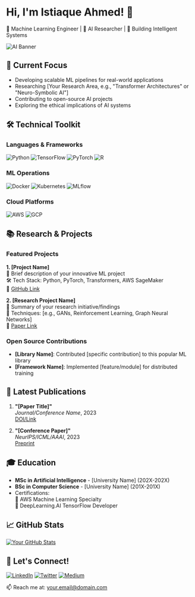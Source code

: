 # Hi, I'm Istiaque Ahmed! 👋
🤖 Machine Learning Engineer | 🧠 AI Researcher | 🚀 Building Intelligent Systems

![AI Banner](https://via.placeholder.com/1920x300.png/000000/FFFFFF?text=ML+Engineer+%7C+AI+Researcher+%7C+Building+the+Future+with+Intelligent+Systems)

## 🔭 Current Focus
- Developing scalable ML pipelines for real-world applications
- Researching [Your Research Area, e.g., "Transformer Architectures" or "Neuro-Symbolic AI"]
- Contributing to open-source AI projects
- Exploring the ethical implications of AI systems

## 🛠 Technical Toolkit
### Languages & Frameworks
![Python](https://img.shields.io/badge/Python-3776AB?style=for-the-badge&logo=python&logoColor=white)
![TensorFlow](https://img.shields.io/badge/TensorFlow-FF6F00?style=for-the-badge&logo=tensorflow&logoColor=white)
![PyTorch](https://img.shields.io/badge/PyTorch-EE4C2C?style=for-the-badge&logo=pytorch&logoColor=white)
![R](https://img.shields.io/badge/R-276DC3?style=for-the-badge&logo=r&logoColor=white)

### ML Operations
![Docker](https://img.shields.io/badge/Docker-2496ED?style=for-the-badge&logo=docker&logoColor=white)
![Kubernetes](https://img.shields.io/badge/Kubernetes-326CE5?style=for-the-badge&logo=kubernetes&logoColor=white)
![MLflow](https://img.shields.io/badge/MLflow-0194E2?style=for-the-badge)

### Cloud Platforms
![AWS](https://img.shields.io/badge/AWS-232F3E?style=for-the-badge&logo=amazonaws)
![GCP](https://img.shields.io/badge/Google_Cloud-4285F4?style=for-the-badge&logo=googlecloud)

## 📚 Research & Projects

### Featured Projects
**1. [Project Name]**  
📝 Brief description of your innovative ML project  
🛠 Tech Stack: Python, PyTorch, Transformers, AWS SageMaker  
🔗 [GitHub Link](https://github.com/yourprofile/project-name)

**2. [Research Project Name]**  
📝 Summary of your research initiative/findings  
🔬 Techniques: [e.g., GANs, Reinforcement Learning, Graph Neural Networks]  
📄 [Paper Link](https://arxiv.org/your-paper)

### Open Source Contributions
- **[Library Name]**: Contributed [specific contribution] to this popular ML library
- **[Framework Name]**: Implemented [feature/module] for distributed training

## 📝 Latest Publications
1. **"[Paper Title]"**  
   *Journal/Conference Name*, 2023  
   [DOI/Link](#)

2. **"[Conference Paper]"**  
   *NeurIPS/ICML/AAAI*, 2023  
   [Preprint](#)

## 🎓 Education
- **MSc in Artificial Intelligence** - [University Name] (202X-202X)
- **BSc in Computer Science** - [University Name] (201X-201X)
- Certifications:  
  📜 AWS Machine Learning Specialty  
  📜 DeepLearning.AI TensorFlow Developer

## 📈 GitHub Stats
[![Your GitHub Stats](https://github-readme-stats.vercel.app/api?username=yourusername&show_icons=true&theme=dark)](https://github.com/yourusername)

## 🤝 Let's Connect!
[![LinkedIn](https://img.shields.io/badge/LinkedIn-0077B5?style=for-the-badge&logo=linkedin&logoColor=white)](https://linkedin.com/in/yourprofile)
[![Twitter](https://img.shields.io/badge/Twitter-1DA1F2?style=for-the-badge&logo=twitter&logoColor=white)](https://twitter.com/yourhandle)
[![Medium](https://img.shields.io/badge/Medium-12100E?style=for-the-badge&logo=medium&logoColor=white)](https://medium.com/@yourprofile)

📫 Reach me at: [your.email@domain.com](mailto:your.email@domain.com)
